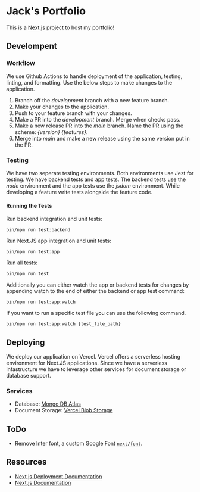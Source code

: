 # Jack's Portfolio

This is a [Next.js](https://nextjs.org/) project to host my portfolio!

## Develompent

### Workflow

We use Github Actions to handle deployment of the application, testing, linting, and formatting.
Use the below steps to make changes to the application.

1. Branch off the _development_ branch with a new feature branch.
2. Make your changes to the application.
3. Push to your feature branch with your changes.
4. Make a PR into the _development_ branch. Merge when checks pass.
5. Make a new release PR into the _main_ branch. Name the PR using the scheme: _{version} {features}_.
6. Merge into _main_ and make a new release using the same version put in the PR.

### Testing

We have two seperate testing environments. Both environments use Jest for testing. We have backend
tests and app tests. The backend tests use the _node_ environment and the app tests use the _jsdom_
environment. While developing a feature write tests alongside the feature code.

#### Running the Tests

Run backend integration and unit tests:

```
bin/npm run test:backend
```

Run Next.JS app integration and unit tests:

```
bin/npm run test:app
```

Run all tests:

```
bin/npm run test
```

Additionally you can either watch the app or backend tests for changes by appending watch to the end
of either the backend or app test command:

```
bin/npm run test:app:watch
```

If you want to run a specific test file you can use the following command.

```
bin/npm run test:app:watch {test_file_path}
```

## Deploying

We deploy our application on Vercel. Vercel offers a serverless hosting environment for Next.JS
applications. Since we have a serverless infastructure we have to leverage other services for
document storage or database support.

### Services

- Database: [Mongo DB Atlas](https://www.mongodb.com/products/platform/atlas-database)
- Document Storage: [Vercel Blob Storage](https://vercel.com/docs/storage/vercel-blob)

## ToDo

- Remove Inter font, a custom Google Font
  [`next/font`](https://nextjs.org/docs/basic-features/font-optimization).

## Resources

- [Next.js Deployment Documentation](https://nextjs.org/docs/deployment)
- [Next.js Documentation](https://nextjs.org/docs)

